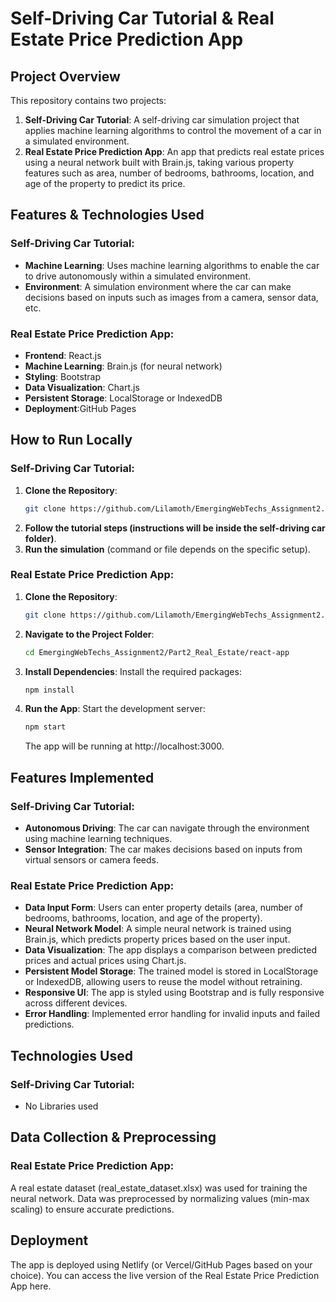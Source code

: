 # Self-Driving Car Tutorial & Real Estate Price Prediction App

## Project Overview
This repository contains two projects:

1. **Self-Driving Car Tutorial**: A self-driving car simulation project that applies machine learning algorithms to control the movement of a car in a simulated environment.
2. **Real Estate Price Prediction App**: An app that predicts real estate prices using a neural network built with Brain.js, taking various property features such as area, number of bedrooms, bathrooms, location, and age of the property to predict its price.

## Features & Technologies Used

### Self-Driving Car Tutorial:
- **Machine Learning**: Uses machine learning algorithms to enable the car to drive autonomously within a simulated environment.
- **Environment**: A simulation environment where the car can make decisions based on inputs such as images from a camera, sensor data, etc.

### Real Estate Price Prediction App:
- **Frontend**: React.js
- **Machine Learning**: Brain.js (for neural network)
- **Styling**: Bootstrap
- **Data Visualization**: Chart.js
- **Persistent Storage**: LocalStorage or IndexedDB
- **Deployment**:GitHub Pages

## How to Run Locally

### Self-Driving Car Tutorial:
1. **Clone the Repository**:
   ```bash
   git clone https://github.com/Lilamoth/EmergingWebTechs_Assignment2.git
   ```
2. **Follow the tutorial steps (instructions will be inside the self-driving car folder)**.
3. **Run the simulation** (command or file depends on the specific setup).

### Real Estate Price Prediction App:
1. **Clone the Repository**:
   ```bash
   git clone https://github.com/Lilamoth/EmergingWebTechs_Assignment2.git
   ```
2. **Navigate to the Project Folder**:
   ```bash
   cd EmergingWebTechs_Assignment2/Part2_Real_Estate/react-app
   ```
3. **Install Dependencies**: Install the required packages:
   ```bash
   npm install
   ```
4. **Run the App**: Start the development server:
   ```bash
   npm start
   ```
   The app will be running at http://localhost:3000.

## Features Implemented

### Self-Driving Car Tutorial:
- **Autonomous Driving**: The car can navigate through the environment using machine learning techniques.
- **Sensor Integration**: The car makes decisions based on inputs from virtual sensors or camera feeds.

### Real Estate Price Prediction App:
- **Data Input Form**: Users can enter property details (area, number of bedrooms, bathrooms, location, and age of the property).
- **Neural Network Model**: A simple neural network is trained using Brain.js, which predicts property prices based on the user input.
- **Data Visualization**: The app displays a comparison between predicted prices and actual prices using Chart.js.
- **Persistent Model Storage**: The trained model is stored in LocalStorage or IndexedDB, allowing users to reuse the model without retraining.
- **Responsive UI**: The app is styled using Bootstrap and is fully responsive across different devices.
- **Error Handling**: Implemented error handling for invalid inputs and failed predictions.

## Technologies Used

### Self-Driving Car Tutorial:
- No Libraries used

## Data Collection & Preprocessing

### Real Estate Price Prediction App:
A real estate dataset (real_estate_dataset.xlsx) was used for training the neural network. Data was preprocessed by normalizing values (min-max scaling) to ensure accurate predictions.

## Deployment

The app is deployed using Netlify (or Vercel/GitHub Pages based on your choice). You can access the live version of the Real Estate Price Prediction App here.
